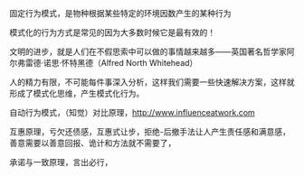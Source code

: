 

固定行为模式，是物种根据某些特定的环境因数产生的某种行为

模式化的行为方式是常见的因为大多数时候它是最有效的！

文明的进步，就是人们在不假思索中可以做的事情越来越多——英国著名哲学家阿尔弗雷德·诺思·怀特黑德（Alfred North Whitehead）

人的精力有限，不可能每件事深入分析，这样我们需要一些快速解决方案，这样就形成了模式化思维，产生模式化行为。

自动行为模式，（知觉）对比原理，http://www.influenceatwork.com

互惠原理，亏欠还债感，互惠式让步，拒绝-后撤手法让人产生责任感和满意感，善意需要以善意回报、诡计和方法就不需要了，

承诺与一致原理，言出必行，
